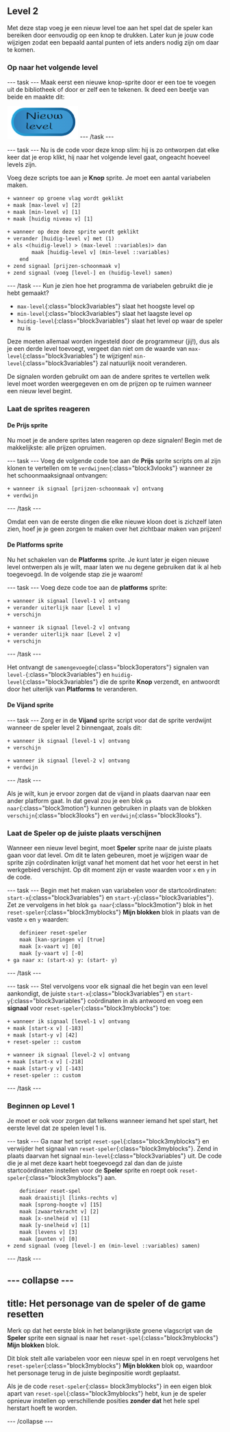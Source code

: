 ## Level 2

Met deze stap voeg je een nieuw level toe aan het spel dat de speler kan bereiken door eenvoudig op een knop te drukken. Later kun je jouw code wijzigen zodat een bepaald aantal punten of iets anders nodig zijn om daar te komen.

### Op naar het volgende level

\--- task \--- Maak eerst een nieuwe knop-sprite door er een toe te voegen uit de bibliotheek of door er zelf een te tekenen. Ik deed een beetje van beide en maakte dit:

![De knop-sprite om van level te wisselen](images/levelButton.png) \--- /task \---

\--- task \--- Nu is de code voor deze knop slim: hij is zo ontworpen dat elke keer dat je erop klikt, hij naar het volgende level gaat, ongeacht hoeveel levels zijn.

Voeg deze scripts toe aan je **Knop** sprite. Je moet een aantal variabelen maken.

```blocks3
+ wanneer op groene vlag wordt geklikt
+ maak [max-level v] [2]
+ maak [min-level v] [1]
+ maak [huidig niveau v] [1]
```

```blocks3
+ wanneer op deze deze sprite wordt geklikt
+ verander [huidig-level v] met (1)
+ als <(huidig-level) > (max-level ::variables)> dan
        maak [huidig-level v] (min-level ::variables)
    end
+ zend signaal [prijzen-schoonmaak v]
+ zend signaal (voeg [level-] en (huidig-level) samen)
```

\--- /task \--- Kun je zien hoe het programma de variabelen gebruikt die je hebt gemaakt?

+ `max-level`{:class="block3variables"} slaat het hoogste level op
+ `min-level`{:class="block3variables"} slaat het laagste level op
+ `huidig-level`{:class="block3variables"} slaat het level op waar de speler nu is

Deze moeten allemaal worden ingesteld door de programmeur \(jij!\), dus als je een derde level toevoegt, vergeet dan niet om de waarde van `max-level`{:class="block3variables"} te wijzigen! `min-level`{:class="block3variables"} zal natuurlijk nooit veranderen.

De signalen worden gebruikt om aan de andere sprites te vertellen welk level moet worden weergegeven en om de prijzen op te ruimen wanneer een nieuw level begint.

### Laat de sprites reageren

#### De **Prijs** sprite

Nu moet je de andere sprites laten reageren op deze signalen! Begin met de makkelijkste: alle prijzen opruimen.

\--- task \--- Voeg de volgende code toe aan de **Prijs** sprite scripts om al zijn klonen te vertellen om te `verdwijnen`{:class="block3vlooks"} wanneer ze het schoonmaaksignaal ontvangen:

```blocks3
+ wanneer ik signaal [prijzen-schoonmaak v] ontvang
+ verdwijn
```

\--- /task \---

Omdat een van de eerste dingen die elke nieuwe kloon doet is zichzelf laten zien, hoef je je geen zorgen te maken over het zichtbaar maken van prijzen!

#### De **Platforms** sprite

Nu het schakelen van de **Platforms** sprite. Je kunt later je eigen nieuwe level ontwerpen als je wilt, maar laten we nu degene gebruiken dat ik al heb toegevoegd. In de volgende stap zie je waarom!

\--- task \--- Voeg deze code toe aan de **platforms** sprite:

```blocks3
+ wanneer ik signaal [level-1 v] ontvang
+ verander uiterlijk naar [Level 1 v]
+ verschijn
```

```blocks3
+ wanneer ik signaal [level-2 v] ontvang
+ verander uiterlijk naar [Level 2 v]
+ verschijn
```

\--- /task \---

Het ontvangt de `samengevoegde`{:class="block3operators"} signalen van `level-`{:class="block3variables"} en `huidig-level`{:class="block3variables"} die de sprite **Knop** verzendt, en antwoordt door het uiterlijk van **Platforms** te veranderen.

#### De **Vijand** sprite

\--- task \--- Zorg er in de **Vijand** sprite script voor dat de sprite verdwijnt wanneer de speler level 2 binnengaat, zoals dit:

```blocks3
+ wanneer ik signaal [level-1 v] ontvang
+ verschijn
```

```blocks3
+ wanneer ik signaal [level-2 v] ontvang
+ verdwijn
```

\--- /task \---

Als je wilt, kun je ervoor zorgen dat de vijand in plaats daarvan naar een ander platform gaat. In dat geval zou je een blok `ga naar`{:class="block3motion"} kunnen gebruiken in plaats van de blokken `verschijn`{:class="block3looks"} en `verdwijn`{:class="block3looks"}.

### Laat de **Speler** op de juiste plaats verschijnen

Wanneer een nieuw level begint, moet **Speler** sprite naar de juiste plaats gaan voor dat level. Om dit te laten gebeuren, moet je wijzigen waar de sprite zijn coördinaten krijgt vanaf het moment dat het voor het eerst in het werkgebied verschijnt. Op dit moment zijn er vaste waarden voor `x` en `y` in de code.

\--- task \--- Begin met het maken van variabelen voor de startcoördinaten: `start-x`{:class="block3variables"} en `start-y`{:class="block3variables"}. Zet ze vervolgens in het blok `ga naar`{:class="block3motion"} blok in het `reset-speler`{:class="block3myblocks"} **Mijn blokken** blok in plaats van de vaste `x` en `y` waarden:

```blocks3
    definieer reset-speler
    maak [kan-springen v] [true]
    maak [x-vaart v] [0]
    maak [y-vaart v] [-0]
+ ga naar x: (start-x) y: (start- y)
```

\--- /task \---

\--- task \--- Stel vervolgens voor elk signaal die het begin van een level aankondigt, de juiste `start-x`{:class="block3variables"} en `start-y`{:class="block3variables"} coördinaten in als antwoord en voeg een **signaal** voor `reset-speler`{:class="block3myblocks"} toe:

```blocks3
+ wanneer ik signaal [level-1 v] ontvang
+ maak [start-x v] [-183]
+ maak [start-y v] [42]
+ reset-speler :: custom
```

```blocks3
+ wanneer ik signaal [level-2 v] ontvang
+ maak [start-x v] [-218]
+ maak [start-y v] [-143]
+ reset-speler :: custom
```

\--- /task \---

### Beginnen op Level 1

Je moet er ook voor zorgen dat telkens wanneer iemand het spel start, het eerste level dat ze spelen level 1 is.

\--- task \--- Ga naar het script `reset-spel`{:class="block3myblocks"} en verwijder het signaal van `reset-speler`{:class="block3myblocks"}. Zend in plaats daarvan het signaal `min-level`{:class="block3variables"} uit. De code die je al met deze kaart hebt toegevoegd zal dan dan de juiste startcoördinaten instellen voor de **Speler** sprite en roept ook `reset-speler`{:class="block3myblocks"} aan.

```blocks3
    definieer reset-spel
    maak draaistijl [links-rechts v]
    maak [sprong-hoogte v] [15]
    maak [zwaartekracht v] [2]
    maak [x-snelheid v] [1]
    maak [y-snelheid v] [1]
    maak [levens v] [3]
    maak [punten v] [0]
+ zend signaal (voeg [level-] en (min-level ::variables) samen)
```

\--- /task \---

## \--- collapse \---

## title: Het personage van de speler of de game resetten

Merk op dat het eerste blok in het belangrijkste groene vlagscript van de **Speler** sprite een signaal is naar het `reset-spel`{:class="block3myblocks"} **Mijn blokken** blok.

Dit blok stelt alle variabelen voor een nieuw spel in en roept vervolgens het `reset-speler`{:class="block3myblocks"} **Mijn blokken** blok op, waardoor het personage terug in de juiste beginpositie wordt geplaatst.

Als je de code `reset-speler`{:class= block3myblocks"} in een eigen blok apart van `reset-spel`{:class="block3myblocks"} hebt, kun je de speler opnieuw instellen op verschillende posities **zonder dat** het hele spel herstart hoeft te worden.

\--- /collapse \---